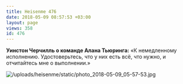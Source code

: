 ```yaml
---
title: Heisenme 476
date: 2018-05-09 08:57:53 +03:00
layout: page
views: 358
id: 476
---
```


**Уинстон Черчилль о команде Алана Тьюринга:**
«К немедленному исполнению. Удостоверьтесь, что у них есть всё, что нужно, и отчитайтесь мне о выполнении.»



![/uploads/heisenme/static/photo_2018-05-09_05-57-53.jpg](/uploads/heisenme/static/photo_2018-05-09_05-57-53.jpg)
